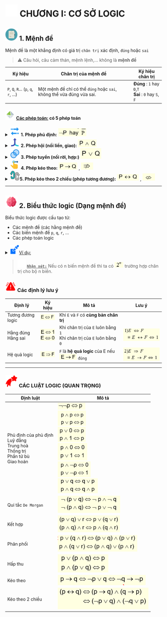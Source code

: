 # <img src="https://raw.githubusercontent.com/nhttruc/Image/master/2021/03/18-20-00-33-icons8_panda_60px.png" width="40"> CHƯƠNG I: CƠ SỞ LOGIC

## <img src="https://raw.githubusercontent.com/Zenfection/Image/master/2021/03/18-22-20-39-icons8-petition.png" title="" alt="icons8-petition.png" width="40"> 1. Mệnh đề

Mệnh đề là một khẳng định có giá trị `chân trị` xác định, `đúng` hoặc `sai`

>  ⚠️ Câu hỏi, câu cảm thán, mệnh lệnh,... không là **mệnh đề**

| Ký hiệu                               | Chân trị của mệnh đề                                                  | Ký hiệu chân trị                                         |
| ------------------------------------- | --------------------------------------------------------------------- | -------------------------------------------------------- |
| `P`, `Q`, `R`... (`p`, `q`, `r`, ...) | Một mệnh đề chỉ có thể `đúng` hoặc `sai`, không thể vừa đúng vừa sai. | **Đúng** : `1` hay `Đ`,`T`<br>**Sai** : `0` hay `S`, `F` |

#### ![icons8-geometry.png](https://raw.githubusercontent.com/Zenfection/Image/master/2021/03/18-22-29-37-icons8-geometry.png) <u>Các phép toán:</u> có 5 phép toán

<details>
  <summary>
   <b>  <img src="https://raw.githubusercontent.com/Zenfection/Image/master/2021/03/18-22-30-42-icons8-direction.png"> 1. Phép phủ định:</b> <img src="https://raw.githubusercontent.com/nhttruc/Image/master/2021/03/18-20-04-46-githubimg_phep_phu.PNG" width="90"> </summary>

 <u>Bảng chân trị: </u>

  ![bang_chan_tri_phep_phu.PNG](https://raw.githubusercontent.com/nhttruc/Image/master/2021/03/18-20-06-58-bang_chan_tri_phep_phu.PNG)

</details>

<details>
  <summary>
  <b>  <img src="https://raw.githubusercontent.com/Zenfection/Image/master/2021/03/18-22-30-59-icons8-merge.png"> 2. Phép hội (nối liền, giao):</b> <img src="https://raw.githubusercontent.com/nhttruc/Image/master/2021/03/18-20-07-21-phep_giao.PNG" width="60">
  </summary>

   <u>Bảng chân trị:</u>

   ![bang_chan_tri_phep_giao.PNG](https://raw.githubusercontent.com/nhttruc/Image/master/2021/03/18-20-07-46-bang_chan_tri_phep_giao.PNG)

</details>

<details>
  <summary>
  <b>  <img src="https://raw.githubusercontent.com/Zenfection/Image/master/2021/03/18-22-34-38-icons8-combine.png"> 3. Phép tuyển (nối rời, hợp:)</b> <img src="https://raw.githubusercontent.com/nhttruc/Image/master/2021/03/18-20-08-35-phep_hop.PNG" widtdh="20">
  </summary>

   <u>Bảng chân trị:</u>

   ![bang_chan_tri_phep_giao.PNG](https://raw.githubusercontent.com/nhttruc/Image/master/2021/03/18-20-08-58-bang_chan_tri_phep_hop.PNG)

</details>

<details>
  <summary>
  <b>  <img src="https://raw.githubusercontent.com/Zenfection/Image/master/2021/03/18-22-35-09-icons8-hand_drag.png"> 4. Phép kéo theo:</b> <img src="https://raw.githubusercontent.com/nhttruc/Image/master/2021/03/18-20-09-23-phep_keo_theo.PNG" width="60"> , <img src="https://raw.githubusercontent.com/nhttruc/Image/master/2021/03/18-20-09-35-luu_y_phep_keo_theo.PNG" >
  </summary>

   <u>Bảng chân trị:</u>

   ![bang_chan_tri_phep_giao.PNG](https://raw.githubusercontent.com/nhttruc/Image/master/2021/03/18-20-10-09-bang_chan_tri_phep_keo_theo.PNG)

</details>

<details>
  <summary>
  <b>  <img src="https://raw.githubusercontent.com/Zenfection/Image/master/2021/03/18-22-32-35-icons8-two_arrows_different_direction.png">5. Phép kéo theo 2 chiều (phép tương đương):</b> <img src="https://raw.githubusercontent.com/nhttruc/Image/master/2021/03/18-20-10-55-phep_tuong-duong.PNG" width="70"> , <img src="https://raw.githubusercontent.com/nhttruc/Image/master/2021/03/18-20-11-15-luu_y_phep_tuong_duong.PNG" width="40">
  </summary>

   <u>Bảng chân trị:</u>

   ![bang_chan_tri_phep_giao.PNG](https://raw.githubusercontent.com/nhttruc/Image/master/2021/03/18-20-11-55-bang_chan_tri_phep_tuong_duong.PNG)

</details>

----

## <img src="https://raw.githubusercontent.com/Zenfection/Image/master/2021/03/18-22-38-50-icons8-brain.png" title="" alt="icons8-brain.png" width="40"> 2. Biểu thức logic (Dạng mệnh đề)

 Biểu thức logic được cấu tạo từ: 

- Các mệnh đề (các hằng mệnh đề)
- Các biến mệnh đề `p`, `q`, `r`, ...
- Các phép toán logic

<details>
  <summary>
  <u><img src="https://raw.githubusercontent.com/nhttruc/Image/master/2021/03/18-22-01-21-icons8_example_50px.png" width="30">Ví dụ:</u>
  </summary>

  ![vd_bieu_thuc_logic.PNG](https://raw.githubusercontent.com/nhttruc/Image/master/2021/03/18-20-12-14-vd_bieu_thuc_logic.PNG)

</details>

> ![icons8_quote_26px.png](https://raw.githubusercontent.com/nhttruc/Image/master/2021/03/18-22-08-45-icons8_quote_26px.png) **<u>`Nhận xét:`</u>** Nếu có n biến mệnh đề thì ta có ![so_truong_hop.PNG](https://raw.githubusercontent.com/nhttruc/Image/master/2021/03/18-20-12-37-so_truong_hop.PNG) trường hợp chân trị cho bộ n biến.

### <img src="https://raw.githubusercontent.com/nhttruc/Image/master/2021/03/18-20-13-46-icons8_high_risk_48px_1.png" title="" alt="icons8_high_risk_48px_1.png" width="35"> Các định lý lưu ý

| Định lý               | Ký hiệu                                                                                                                                                                                                                                                                                                                                                       | Mô tả                                                                                                                                                                                       | Lưu ý                                                                                                                       |
| --------------------- | ------------------------------------------------------------------------------------------------------------------------------------------------------------------------------------------------------------------------------------------------------------------------------------------------------------------------------------------------------------- | ------------------------------------------------------------------------------------------------------------------------------------------------------------------------------------------- | --------------------------------------------------------------------------------------------------------------------------- |
| Tương đương logic     | <img src="https://raw.githubusercontent.com/nhttruc/Image/master/2021/03/18-20-14-19-ky_hieu_tuong_duong_logic.PNG" title="" alt="asd" width="58">                                                                                                                                                                                                            | Khi `E` và `F` có **cùng bản chân trị**                                                                                                                                                     |                                                                                                                             |
| Hằng đúng<br>Hằng sai | <img src="https://raw.githubusercontent.com/nhttruc/Image/master/2021/03/18-20-14-38-dieu_kien_hang_dung.PNG" title="" alt="dieu_kien_hang_dung.PNG" width="55"><br><img src="https://raw.githubusercontent.com/Zenfection/Image/master/2021/03/20-13-13-26-18-20-14-49-dieu_kien_hang_sai.png" title="" alt="18-20-14-49-dieu_kien_hang_sai.png" width="53"> | Khi chân trị của `E` luôn bằng `1`<br>Khi chân trị của `E` luôn bằng `0`                                                                                                                    | <img title="" src="https://raw.githubusercontent.com/nhttruc/Image/master/2021/03/18-20-15-04-1.PNG" alt="asd" width="144"> |
| Hệ quả logic          | <img src="https://raw.githubusercontent.com/nhttruc/Image/master/2021/03/18-20-17-50-ky_hieu_he_qua_logic.PNG" title="" alt="ky_hieu_he_qua_logic.PNG" width="54">                                                                                                                                                                                            | `F` là **hệ quả logic** của E nếu <img src="https://raw.githubusercontent.com/nhttruc/Image/master/2021/03/18-20-17-31-e_keo_theo_f.PNG" title="" alt="e_keo_theo_f.PNG" width="56"> `đúng` | <img src="https://raw.githubusercontent.com/nhttruc/Image/master/2021/03/18-20-17-09-2.PNG" title="" alt="asd" width="173"> |

</details>

---

### <img src="https://raw.githubusercontent.com/nhttruc/Image/master/2021/03/18-20-18-41-icons8_star_of_bethlehem_48px_3.png" title="" alt="icons8_star_of_bethlehem_48px_3.png" width="40"> **CÁC LUẬT LOGIC** (QUAN TRỌNG)

| Định luật                                                                              | Mô tả                                                                                                                                                                                                                                                                                                                                                                                                                                                                                                                                                                                                                                                                                                                                                                                                                                                    |
| -------------------------------------------------------------------------------------- | -------------------------------------------------------------------------------------------------------------------------------------------------------------------------------------------------------------------------------------------------------------------------------------------------------------------------------------------------------------------------------------------------------------------------------------------------------------------------------------------------------------------------------------------------------------------------------------------------------------------------------------------------------------------------------------------------------------------------------------------------------------------------------------------------------------------------------------------------------- |
| Phủ định của phủ định<br>Luỹ đẳng<br>Trung hoà<br>Thống trị<br>Phần tử bù<br>Giao hoán | <img title="" src="https://raw.githubusercontent.com/nhttruc/Image/master/2021/03/18-20-19-29-phu_dinh_cua_phu_dinh.PNG" alt="" width="89"><br><img title="" src="https://raw.githubusercontent.com/nhttruc/Image/master/2021/03/18-20-27-44-Luat_luy_dang.PNG" alt="" width="91"><br><img title="" src="https://raw.githubusercontent.com/nhttruc/Image/master/2021/03/18-20-28-19-Luat_trung_hoa.PNG" alt="" width="90"><br><img title="" src="https://raw.githubusercontent.com/nhttruc/Image/master/2021/03/18-20-30-21-Luat_thong_tri.PNG" alt="" width="95"><br><img title="" src="https://raw.githubusercontent.com/nhttruc/Image/master/2021/03/18-20-29-22-Luat_ve_phan_tu_bu.PNG" alt="" width="106"><br><img title="" src="https://raw.githubusercontent.com/nhttruc/Image/master/2021/03/18-20-23-56-Luat_giao_hoan.PNG" alt="" width="129"> |
| Qui tắc `De Morgan`                                                                    | <img title="" src="https://raw.githubusercontent.com/nhttruc/Image/master/2021/03/18-20-22-26-De_Morgan.PNG" alt="" width="201">                                                                                                                                                                                                                                                                                                                                                                                                                                                                                                                                                                                                                                                                                                                         |
| Kết hợp                                                                                | <img title="" src="https://raw.githubusercontent.com/nhttruc/Image/master/2021/03/18-20-24-54-Luat_ket_hop.PNG" alt="" width="200">                                                                                                                                                                                                                                                                                                                                                                                                                                                                                                                                                                                                                                                                                                                      |
| Phân phối                                                                              | <img title="" src="https://raw.githubusercontent.com/nhttruc/Image/master/2021/03/18-20-26-51-Luat_phan_phoi.PNG" alt="" width="256">                                                                                                                                                                                                                                                                                                                                                                                                                                                                                                                                                                                                                                                                                                                    |
| Hấp thu                                                                                | <img src="https://raw.githubusercontent.com/nhttruc/Image/master/2021/03/18-20-31-03-Luat_hap_thu.PNG">                                                                                                                                                                                                                                                                                                                                                                                                                                                                                                                                                                                                                                                                                                                                                  |
| Kéo theo                                                                               | <img src="https://raw.githubusercontent.com/nhttruc/Image/master/2021/03/18-20-33-44-Luat_ve_phep_keo_theo.PNG">                                                                                                                                                                                                                                                                                                                                                                                                                                                                                                                                                                                                                                                                                                                                         |
| Kéo theo 2 chiều                                                                       | <img src="https://raw.githubusercontent.com/nhttruc/Image/master/2021/03/18-20-36-01-Luat_ve_phep_keo_theo_2_chieu.PNG">                                                                                                                                                                                                                                                                                                                                                                                                                                                                                                                                                                                                                                                                                                                                 |
